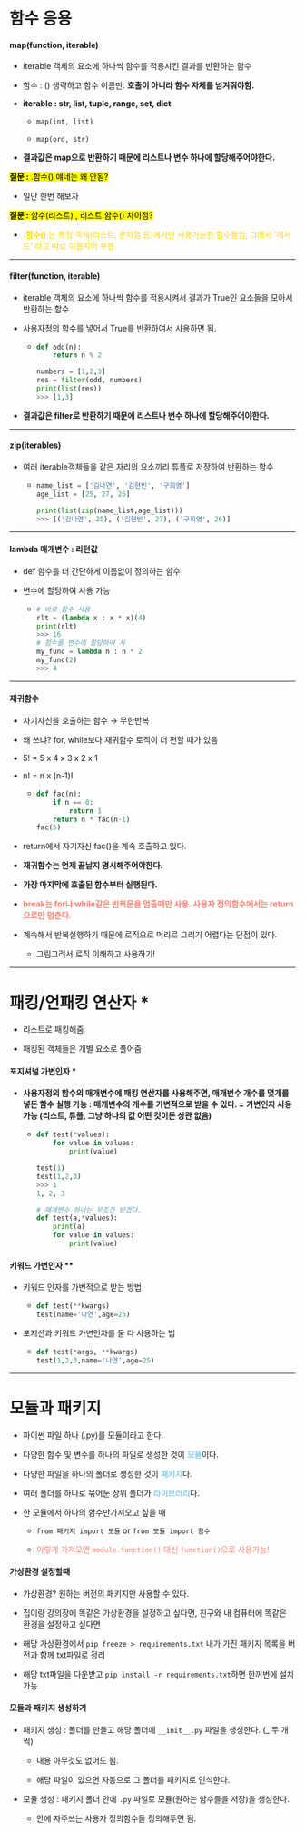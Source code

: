 # 함수 응용

#### map(function, iterable)

- iterable 객체의 요소에 하나씩 함수를 적용시킨 결과를 반환하는 함수

- 함수 : () 생략하고 함수 이름만. **호출이 아니라 함수 자체를 넘겨줘야함.**

- **iterable : str, list, tuple, range, set, dict**
  
  - `map(int, list)`
  
  - `map(ord, str)`

- **결과값은  map으로 반환하기 때문에 리스트나 변수 하나에 할당해주어야한다.**

<mark>**질문 :** .함수() 얘네는 왜 안됨?</mark>

- 일단 한번 해보자

<mark>**질문 :** 함수(리스트) , 리스트.함수() 차이점?</mark>  

- <span style='color:gold'>**.함수()** 는 특정 객체(리스트, 문자열 등)에서만 사용가능한 함수들임, 그래서 '메서드' 라고 따로 이름지어 부름.</span>

---

#### filter(function, iterable)

- iterable 객체의 요소에 하나씩 함수를 적용시켜서 결과가 True인 요소들을 모아서 반환하는 함수

- 사용자정의 함수를 넣어서 True를 반환하여서 사용하면 됨.
  
  - ```python
    def odd(n):
        return n % 2
    
    numbers = [1,2,3]
    res = filter(odd, numbers)
    print(list(res))
    >>> [1,3]
    ```

- **결과값은  filter로 반환하기 때문에 리스트나 변수 하나에 할당해주어야한다.**

---

#### zip(iterables)

- 여러 iterable객체들을 같은 자리의 요소끼리 튜플로 저장하여 반환하는 함수
  
  - ```python
    name_list = ['김나연', '김현빈', '구희영']
    age_list = [25, 27, 26]
    
    print(list(zip(name_list,age_list)))
    >>> [('김나연', 25), ('김현빈', 27), ('구희영', 26)]
    ```

---

#### lambda 매개변수 : 리턴값

- def 함수를 더 간단하게 이름없이 정의하는 함수

- 변수에 할당하여 사용 가능
  
  - ```python
    # 바로 함수 사용
    rlt = (lambda x : x * x)(4)
    print(rlt)
    >>> 16
    # 함수를 변수에 할당하여 사
    my_func = lambda n : n * 2
    my_func(2)
    >>> 4
    ```

---

#### 재귀함수

- 자기자신을 호출하는 함수 → 무한반복

- 왜 쓰냐? for, while보다 재귀함수 로직이 더 편할 때가 있음

- 5! = 5 x 4 x 3 x 2 x 1

- n! = n x (n-1)!
  
  - ```python
    def fac(n):
        if n == 0:
            return 1
        return n * fac(n-1)
    fac(5)
    ```

- return에서 자기자신 fac()을 계속 호출하고 있다.

- **재귀함수는 언제 끝날지 명시해주어야한다.**

- **가장 마지막에 호출된 함수부터 실행된다.**

- <span style = 'color:salmon'>**break는 for나 while같은 반복문을 멈출때만 사용. 사용자 정의함수에서는 return으로만 멈춘다.**</span>

- 계속해서 반복실행하기 때문에 로직으로 머리로 그리기 어렵다는 단점이 있다. 
  
  - 그림그려서 로직 이해하고 사용하기!

---

# 패킹/언패킹 연산자 *

- 리스트로 패킹해줌

- 패킹된 객체들은 개별 요소로 풀어줌

#### 포지셔널 가변인자 *

- **사용자정의 함수의 매개변수에 패킹 연산자를 사용해주면, 매개변수 개수를 몇개를 넣든 함수 실행 가능 : 매개변수의 개수를 가변적으로 받을 수 있다. = 가변인자 사용가능 (리스트, 튜플, 그냥 하나의 값 어떤 것이든 상관 없음)**
  
  - ```python
    def test(*values):
        for value in values:
            print(value)
    
    test(1)
    test(1,2,3)
    >>> 1
    1, 2, 3
    
    # 매개변수 하나는 무조건 받겠다.
    def test(a,*values):
        print(a)
        for value in values:
            print(value)
    ```

#### 키워드 가변인자 **

- 키워드 인자를 가변적으로 받는 방법
  
  - ```python
    def test(**kwargs)
    test(name='나연',age=25)
    ```

- 포지션과 키워드 가변인자를 둘 다 사용하는 법
  
  - ```python
    def test(*args, **kwargs)
    test(1,2,3,name='나연',age=25)
    ```

---

# 모듈과 패키지

- 파이썬 파일 하나 (.py)를 모듈이라고 한다.

- 다양한 함수 및 변수를 하나의 파일로 생성한 것이 <span style='color:skyblue'>**모듈**</span>이다.

- 다양한 파일을 하나의 폴더로 생성한 것이 <span style='color:skyblue'>**패키지**</span>다.

- 여러 폴더를 하나로 묶어둔 상위 폴더가 <span style='color:skyblue'>**라이브러리**</span>다.

- 한 모듈에서 하나의 함수만가져오고 싶을 때
  
  - `from 패키지 import 모듈` or `from 모듈 import 함수`
  
  -  <span style='color:salmon'>이렇게 가져오면 `module.function()` 대신 `function()`으로 사용가능!</span>

#### 가상환경 설정할때

- 가상환경? 원하는 버전의 패키지만 사용할 수 있다.

- 집이랑 강의장에 똑같은 가상환경을 설정하고 싶다면, 친구와 내 컴퓨터에 똑같은 환경을 설정하고 싶다면

- 해당 가상환경에서 `pip freeze > requirements.txt` 내가 가진 패키지 목록을 버전과 함께 txt파일로 정리

- 해당 txt파일을 다운받고 `pip install -r requirements.txt`하면 한꺼번에 설치가능

#### 모듈과 패키지 생성하기

- 패키지 생성 : 폴더를 만들고 해당 폴더에 `__init__.py` 파일을 생성한다. (_ 두 개씩) 
  
  - 내용 아무것도 없어도 됨.
  
  - 해당 파일이 있으면 자동으로 그 폴더를 패키지로 인식한다.

- 모듈 생성 : 패키지 폴더 안에 `.py` 파일로 모듈(원하는 함수들을 저장)을 생성한다.
  
  - 안에 자주쓰는 사용자 정의함수들 정의해두면 됨.


